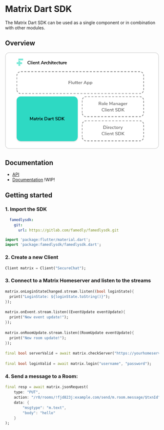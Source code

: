 # Matrix Dart SDK

The Matrix Dart SDK can be used as a single component or in combination with other modules.

## Overview

![Client Architecture](/doc/images/Architecture.png "Client Architecture")

## Documentation

* [API](https://famedly.gitlab.io/famedlysdk/api/index.html)
* [Documentation](https://famedly.gitlab.io/famedlysdk/doc/index.html) !WIP!

## Getting started

### 1. Import the SDK

```yaml
  famedlysdk:
    git:
      url: https://gitlab.com/famedly/famedlysdk.git
```

```dart
import 'package:flutter/material.dart';
import 'package:famedlysdk/famedlysdk.dart';
```

### 2. Create a new Client

```dart
Client matrix = Client("SecureChat");
```

### 3. Connect to a Matrix Homeserver and listen to the streams

```dart
matrix.onLoginStateChanged.stream.listen((bool loginState){ 
  print("LoginState: ${loginState.toString()}");
});

matrix.onEvent.stream.listen((EventUpdate eventUpdate){ 
  print("New event update!");
});

matrix.onRoomUpdate.stream.listen((RoomUpdate eventUpdate){ 
  print("New room update!");
});

final bool serverValid = await matrix.checkServer("https://yourhomeserver.abc");

final bool loginValid = await matrix.login("username", "password");
```

### 4. Send a message to a Room:

```dart
final resp = await matrix.jsonRequest(
    type: "PUT",
    action: "/r0/rooms/!fjd823j:example.com/send/m.room.message/$txnId",
    data: {
        "msgtype": "m.text",
        "body": "hello"
    }
);
```
